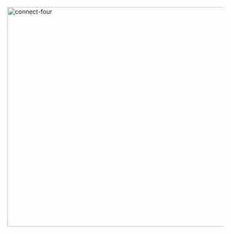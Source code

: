 <img width="512" height="512" alt="connect-four" src="https://github.com/user-attachments/assets/ae51a253-a401-483c-baee-bbefcab0445d" />
